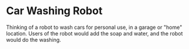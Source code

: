 # Car Washing Robot

Thinking of a robot to wash cars for personal use, in a garage or "home" location. 
Users of the robot would add the soap and water, and the robot would do the washing.

